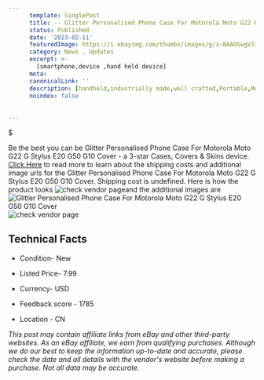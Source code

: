 ```yaml
---
      template: SinglePost
      title: -- Glitter Personalised Phone Case For Motorola Moto G22 G Stylus E20 G50 G10 Cover
      status: Published
      date: '2023-02-11'
      featuredImage: https://i.ebayimg.com/thumbs/images/g/i~8AAOSwgVJig6Z8/s-l225.jpg
      category: News , Updates
      excerpt: >-
        [smartphone,device ,hand held device]
      meta:
      canonicalLink: ''
      description: [handheld,industrially made,well crafted,Portable,Mobile,Compact,Convenient,Lightweight,Maneuverable,Man-portable,Miniature,Carriable,Hand-held,Light,Holdable,Transportable,Mobile device,Pocket-sized,On-the-go,Wireless,Cordless,Compact size,Convenient size, smartphone,device ,hand held device]
      noindex: false
      
        
---
```

$

Be the best you can be Glitter Personalised Phone Case For Motorola Moto G22 G Stylus E20 G50 G10 Cover - a 3-star Cases, Covers & Skins device. [Click Here](https://www.ebay.com/itm/314000473819?hash=item491be2fedb%3Ag%3Ai%7E8AAOSwgVJig6Z8&mkevt=1&mkcid=1&mkrid=711-53200-19255-0&campid=%253CePNCampaignId%253E&customid=%253CreferenceId%253E&toolid=10049) to read more to learn about the shipping costs and additional image urls for the Glitter Personalised Phone Case For Motorola Moto G22 G Stylus E20 G50 G10 Cover. Shipping cost is undefined. Here is how the product looks ![check vendor page](https://i.ebayimg.com/thumbs/images/g/i~8AAOSwgVJig6Z8/s-l225.jpg)and the additional images are![Glitter Personalised Phone Case For Motorola Moto G22 G Stylus E20 G50 G10 Cover](https://i.ebayimg.com/images/g/i~8AAOSwgVJig6Z8/s-l1600.jpg)![check vendor page](https://origin-galleryplus.ebayimg.com/ws/web/314000473819_2_0_1/225x225.jpg,https://origin-galleryplus.ebayimg.com/ws/web/314000473819_3_0_1/225x225.jpg,https://origin-galleryplus.ebayimg.com/ws/web/314000473819_4_0_1/225x225.jpg,https://origin-galleryplus.ebayimg.com/ws/web/314000473819_5_0_1/225x225.jpg,https://origin-galleryplus.ebayimg.com/ws/web/314000473819_6_0_1/225x225.jpg,https://origin-galleryplus.ebayimg.com/ws/web/314000473819_7_0_1/225x225.jpg,https://origin-galleryplus.ebayimg.com/ws/web/314000473819_8_0_1/225x225.jpg,https://origin-galleryplus.ebayimg.com/ws/web/314000473819_9_0_1/225x225.jpg,https://origin-galleryplus.ebayimg.com/ws/web/314000473819_10_0_1/225x225.jpg,https://origin-galleryplus.ebayimg.com/ws/web/314000473819_11_0_1/225x225.jpg,https://origin-galleryplus.ebayimg.com/ws/web/314000473819_12_0_1/225x225.jpg)



 ## Technical Facts 



     
      

 - Condition- New 


      

 - Listed Price- 7.99 


      

 - Currency- USD 


      

 - Feedback score - 1785 


      

 - Location - CN 


      
      

 *_This post may contain affiliate links from eBay and other third-party websites. As an eBay affiliate, we earn from qualifying purchases. Although we do our best to keep the information up-to-date and accurate, please check the date and all details with the vendor's website before making a purchase. Not all data may be accurate._*






